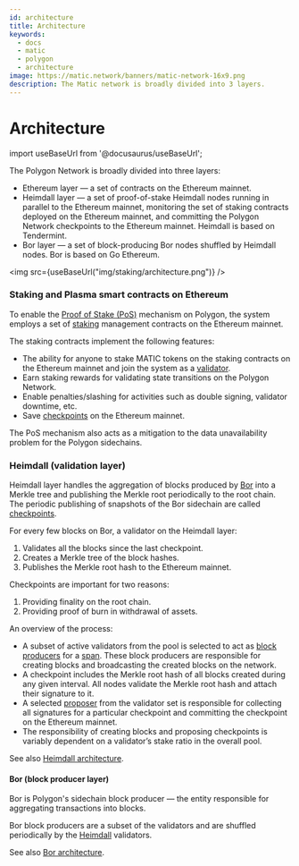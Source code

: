 ```yaml
---
id: architecture
title: Architecture
keywords:
  - docs
  - matic
  - polygon
  - architecture
image: https://matic.network/banners/matic-network-16x9.png
description: The Matic network is broadly divided into 3 layers.
---
```


# Architecture

import useBaseUrl from '@docusaurus/useBaseUrl';

The Polygon Network is broadly divided into three layers:

* Ethereum layer — a set of contracts on the Ethereum mainnet.
* Heimdall layer — a set of proof-of-stake Heimdall nodes running in parallel to the Ethereum mainnet, monitoring the set of staking contracts deployed on the Ethereum mainnet, and committing the Polygon Network checkpoints to the Ethereum mainnet. Heimdall is based on Tendermint.
* Bor layer — a set of block-producing Bor nodes shuffled by Heimdall nodes. Bor is based on Go Ethereum.

\<img src={useBaseUrl("img/staking/architecture.png")} />

### Staking and Plasma smart contracts on Ethereum

To enable the [Proof of Stake (PoS)](../../../../docs/validate/validator/docs/validate/polygon-basics/what-is-proof-of-stake/) mechanism on Polygon, the system employs a set of [staking](../../../../docs/validate/glossary/#staking) management contracts on the Ethereum mainnet.

The staking contracts implement the following features:

* The ability for anyone to stake MATIC tokens on the staking contracts on the Ethereum mainnet and join the system as a [validator](../../../../docs/validate/glossary/#validator).
* Earn staking rewards for validating state transitions on the Polygon Network.
* Enable penalties/slashing for activities such as double signing, validator downtime, etc.
* Save [checkpoints](../../../../docs/validate/glossary/#checkpoint-transaction) on the Ethereum mainnet.

The PoS mechanism also acts as a mitigation to the data unavailability problem for the Polygon sidechains.

### Heimdall (validation layer)

Heimdall layer handles the aggregation of blocks produced by [Bor](../../../../docs/validate/glossary/#bor) into a Merkle tree and publishing the Merkle root periodically to the root chain. The periodic publishing of snapshots of the Bor sidechain are called [checkpoints](../../../../docs/validate/glossary/#checkpoint-transaction).

For every few blocks on Bor, a validator on the Heimdall layer:

1. Validates all the blocks since the last checkpoint.
2. Creates a Merkle tree of the block hashes.
3. Publishes the Merkle root hash to the Ethereum mainnet.

Checkpoints are important for two reasons:

1. Providing finality on the root chain.
2. Providing proof of burn in withdrawal of assets.

An overview of the process:

* A subset of active validators from the pool is selected to act as [block producers](../../../../docs/validate/glossary/#block-producer) for a [span](../../../../docs/validate/glossary/#span). These block producers are responsible for creating blocks and broadcasting the created blocks on the network.
* A checkpoint includes the Merkle root hash of all blocks created during any given interval. All nodes validate the Merkle root hash and attach their signature to it.
* A selected [proposer](../../../../docs/validate/glossary/#proposer) from the validator set is responsible for collecting all signatures for a particular checkpoint and committing the checkpoint on the Ethereum mainnet.
* The responsibility of creating blocks and proposing checkpoints is variably dependent on a validator’s stake ratio in the overall pool.

See also [Heimdall architecture](../../../../docs/contribute/heimdall/overview/).

#### Bor (block producer layer)

Bor is Polygon's sidechain block producer — the entity responsible for aggregating transactions into blocks.

Bor block producers are a subset of the validators and are shuffled periodically by the [Heimdall](../../../../docs/validate/glossary/#heimdall) validators.

See also [Bor architecture](../../../../docs/contribute/bor/overview/).
